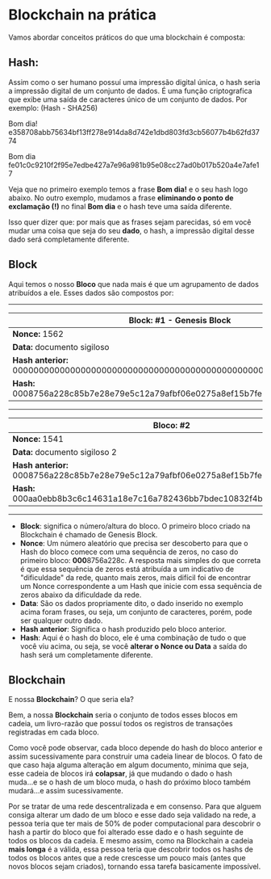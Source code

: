 # **Blockchain na prática**

Vamos abordar conceitos práticos do que uma blockchain é composta:

## **Hash**:

Assim como o ser humano possuí uma impressão digital única, o hash seria a impressão digital de um conjunto de dados. É uma função criptografica que exibe uma saída de caracteres único de um conjunto de dados. Por exemplo: (Hash - SHA256)

Bom dia!
e358708abb75634bf13ff278e914da8d742e1dbd803fd3cb56077b4b62fd3774

Bom dia
fe01c0c9210f2f95e7edbe427a7e96a981b95e08cc27ad0b017b520a4e7afe17

Veja que no primeiro exemplo temos a frase **Bom dia!** e o seu hash logo abaixo. No outro exemplo, mudamos a frase **eliminando o ponto de exclamação (!)** no final **Bom dia** e o hash teve uma saída diferente.

Isso quer dizer que: por mais que as frases sejam parecidas, só em você mudar uma coisa que seja do seu **dado**, o hash, a impressão digital desse dado será completamente diferente.

## **Block**

Aqui temos o nosso **Bloco** que nada mais é que um agrupamento de dados atribuídos a ele. Esses dados são compostos por:

---

| Block: #1 - Genesis Block                                                            |
|--------------------------------------------------------------------------------------|
| **Nonce:**          1562                                                             |
| **Data:**           documento sigiloso                                               |
| **Hash anterior:**  0000000000000000000000000000000000000000000000000000000000000000 |
| **Hash:**          0008756a228c85b7e28e79e5c12a79afbf06e0275a8ef15b7febbc2423187829  |

---

| Bloco: #2                                                                            |
|--------------------------------------------------------------------------------------|
| **Nonce:**          1541                                                             |
| **Data:**           documento sigiloso 2                                             |
| **Hash anterior:**  0008756a228c85b7e28e79e5c12a79afbf06e0275a8ef15b7febbc2423187829 |
| **Hash:**          000aa0ebb8b3c6c14631a18e7c16a782436bb7bdec10832f4b4cc2ef609b297c  |

---

* **Block**: significa o número/altura do bloco. O primeiro bloco criado na Blockchain é chamado de Genesis Block.
* **Nonce**: Um número aleatório que precisa ser descoberto para que o Hash do bloco comece com uma sequência de zeros, no caso do primeiro bloco: **000**8756a228c. A resposta mais simples do que correta é que essa sequência de zeros está atribuída a um indicativo de "dificuldade" da rede, quanto mais zeros, mais difícil foi de encontrar um Nonce correspondente a um Hash que inicie com essa sequência de zeros abaixo da dificuldade da rede.
* **Data**: São os dados propriamente dito, o dado inserido no exemplo acima foram frases, ou seja, um conjunto de caracteres, porém, pode ser qualquer outro dado.
* **Hash anterior**: Significa o hash produzido pelo bloco anterior.
* **Hash**: Aqui é o hash do bloco, ele é uma combinação de tudo o que você viu acima, ou seja, se você **alterar o Nonce ou Data** a saída do hash será um completamente diferente.

## **Blockchain**

E nossa **Blockchain**? O que seria ela?

Bem, a nossa **Blockchain** seria o conjunto de todos esses blocos em cadeia, um livro-razão que possuí todos os registros de transações registradas em cada bloco.

Como você pode observar, cada bloco depende do hash do bloco anterior e assim sucessivamente para construir uma cadeia linear de blocos. O fato de que caso haja alguma alteração em algum documento, minima que seja, esse cadeia de blocos irá **colapsar**, já que mudando o dado o hash muda...e se o hash de um bloco muda, o hash do próximo bloco também mudará...e assim sucessivamente.

Por se tratar de uma rede descentralizada e em consenso. Para que alguem consiga alterar um dado de um bloco e esse dado seja validado na rede, a pessoa teria que ter mais de 50% de poder computacional para descobrir o hash a partir do bloco que foi alterado esse dado e o hash seguinte de todos os blocos da cadeia. E mesmo assim, como na Blockchain a cadeia **mais longa** é a válida, essa pessoa teria que descobrir todos os hashs de todos os blocos antes que a rede crescesse um pouco mais (antes que novos blocos sejam criados), tornando essa tarefa basicamente impossível.